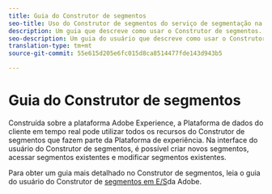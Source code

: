 ```yaml
---
title: Guia do Construtor de segmentos
seo-title: Uso do Construtor de segmentos do serviço de segmentação na Plataforma de dados do cliente em tempo real
description: Um guia que descreve como usar o Construtor de segmentos.
seo-description: Um guia do usuário que descreve como usar o Construtor de segmentos do serviço de segmentação na Plataforma de dados do cliente em tempo real.
translation-type: tm+mt
source-git-commit: 55e615d205e6fc015d8ca8514477fde143d943b5

---
```



# Guia do Construtor de segmentos

Construída sobre a plataforma Adobe Experience, a Plataforma de dados do cliente em tempo real pode utilizar todos os recursos do Construtor de segmentos que fazem parte da Plataforma de experiência. Na interface do usuário do Construtor de segmentos, é possível criar novos segmentos, acessar segmentos existentes e modificar segmentos existentes.

Para obter um guia mais detalhado no Construtor de segmentos, leia o guia do usuário do Construtor de [segmentos em E/S](https://www.adobe.io/apis/experienceplatform/home/profile-identity-segmentation/profile-identity-segmentation-services.html#!api-specification/markdown/narrative/technical_overview/segmentation/segment-builder-guide.md)da Adobe.
